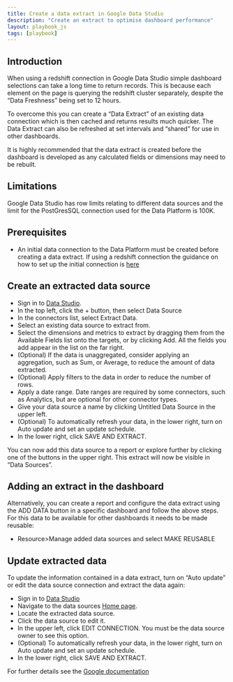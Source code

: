 ```yaml
---
title: Create a data extract in Google Data Studio
description: "Create an extract to optimise dashboard performance"
layout: playbook_js
tags: [playbook]
---
```


## Introduction

When using a redshift connection in Google Data Studio simple dashboard selections can take a long time to return records. This is because each element on the page is querying the redshift cluster separately, despite the “Data Freshness” being set to 12 hours.

To overcome this you can create a “Data Extract” of an existing data connection which is then cached and returns results much quicker. The Data Extract can also be refreshed at set intervals and “shared” for use in other dashboards.

It is highly recommended that the data extract is created before the dashboard is developed as any calculated fields or dimensions may need to be rebuilt.

## Limitations

Google Data Studio has row limits relating to different data sources and the limit for the PostGresSQL connection used for the Data Platform is 100K.

## Prerequisites

- An initial data connection to the Data Platform must be created before creating a data extract. If using a redshift connection the guidance on how to set up the initial connection is [here][redshift]

## Create an extracted data source

- Sign in to [Data Studio][google data studio].
- In the top left, click the + button, then select Data Source
- In the connectors list, select Extract Data.
- Select an existing data source to extract from.
- Select the dimensions and metrics to extract by dragging them from the Available Fields list onto the targets, or by clicking Add. All the fields you add appear in the list on the far right.
- (Optional) If the data is unaggregated, consider applying an aggregation, such as Sum, or Average, to reduce the amount of data extracted.
- (Optional) Apply filters to the data in order to reduce the number of rows.
- Apply a date range. Date ranges are required by some connectors, such as Analytics, but are optional for other connector types.
- Give your data source a name by clicking Untitled Data Source in the upper left.
- (Optional) To automatically refresh your data, in the lower right, turn on Auto update and set an update schedule.
- In the lower right, click SAVE AND EXTRACT.

You can now add this data source to a report or explore further by clicking one of the buttons in the upper right.
This extract will now be visible in “Data Sources”.

## Adding an extract in the dashboard

Alternatively, you can create a report and configure the data extract using the ADD DATA button in a specific dashboard and follow the above steps.
For this data to be available for other dashboards it needs to be made reusable:

- Resource>Manage added data sources and select MAKE REUSABLE

## Update extracted data

To update the information contained in a data extract, turn on “Auto update” or edit the data source connection and extract the data again:

- Sign in to [Data Studio][google data studio]
- Navigate to the data sources [Home page][google data sources].
- Locate the extracted data source.
- Click the data source to edit it.
- In the upper left, click EDIT CONNECTION. You must be the data source owner to see this option.
- (Optional) To automatically refresh your data, in the lower right, turn on Auto update and set an update schedule.
- In the lower right, click SAVE AND EXTRACT.

For further details see the [Google documentation][google documentation]

[redshift]: https://lbhackney-it.github.io/Data-Platform-Playbook/playbook/connecting-to-redshift-from-data-studio/
[google data studio]: https://datastudio.google.com/
[google data sources]: https://datastudio.google.com/navigation/datasources
[google documentation]: https://support.google.com/datastudio/answer/9019969?hl=en
